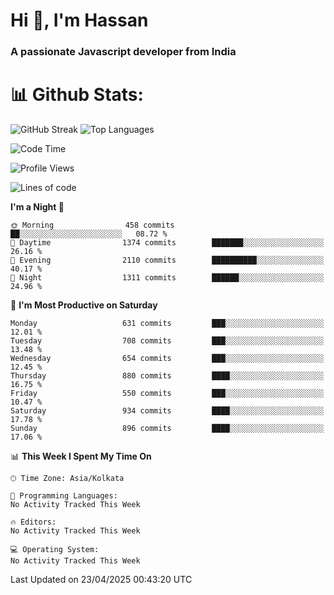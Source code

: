 # Hi 👋, I'm Hassan
### A passionate Javascript developer from India


# 📊 Github Stats:
![GitHub Streak](https://github-readme-streak-stats.herokuapp.com/?user=codeblooded47&theme=dracula&hide_border=false)
![Top Languages](https://github-readme-stats.vercel.app/api/top-langs/?username=codeblooded47&layout=compact&theme=dracula)



<!--START_SECTION:waka-->
![Code Time](http://img.shields.io/badge/Code%20Time-883%20hrs%201%20min-blue)

![Profile Views](http://img.shields.io/badge/Profile%20Views-0-blue)

![Lines of code](https://img.shields.io/badge/From%20Hello%20World%20I%27ve%20Written-23.9%20million%20lines%20of%20code-blue)

**I'm a Night 🦉** 

```text
🌞 Morning                458 commits         ██░░░░░░░░░░░░░░░░░░░░░░░   08.72 % 
🌆 Daytime                1374 commits        ███████░░░░░░░░░░░░░░░░░░   26.16 % 
🌃 Evening                2110 commits        ██████████░░░░░░░░░░░░░░░   40.17 % 
🌙 Night                  1311 commits        ██████░░░░░░░░░░░░░░░░░░░   24.96 % 
```
📅 **I'm Most Productive on Saturday** 

```text
Monday                   631 commits         ███░░░░░░░░░░░░░░░░░░░░░░   12.01 % 
Tuesday                  708 commits         ███░░░░░░░░░░░░░░░░░░░░░░   13.48 % 
Wednesday                654 commits         ███░░░░░░░░░░░░░░░░░░░░░░   12.45 % 
Thursday                 880 commits         ████░░░░░░░░░░░░░░░░░░░░░   16.75 % 
Friday                   550 commits         ███░░░░░░░░░░░░░░░░░░░░░░   10.47 % 
Saturday                 934 commits         ████░░░░░░░░░░░░░░░░░░░░░   17.78 % 
Sunday                   896 commits         ████░░░░░░░░░░░░░░░░░░░░░   17.06 % 
```


📊 **This Week I Spent My Time On** 

```text
🕑︎ Time Zone: Asia/Kolkata

💬 Programming Languages: 
No Activity Tracked This Week

🔥 Editors: 
No Activity Tracked This Week

💻 Operating System: 
No Activity Tracked This Week
```


 Last Updated on 23/04/2025 00:43:20 UTC
<!--END_SECTION:waka-->

